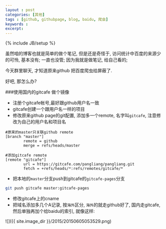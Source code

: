 ```yaml
---
layout : post
categories: [其他]
tags : [github, githubpage, blog, baidu, 爬虫]
keywords : 
excerpt: 
---
```

{% include JB/setup %}


虽然咱的博客也就是简单的做个笔记, 但是还是奇怪于, 访问统计中百度的来源少的可怜, 基本没有; 一直也没管; 因为我就是做笔记, 给自己看的;

今天群里聊天, 才知道原来github 把百度爬虫给屏蔽了.

好吧, 那怎么办?

###使用国内的gitcafe 做个镜像

- 注册个gitcafe帐号,最好跟github用户名一致
- gitcafe创建一个跟用户名一样的项目
- 修改原来github page的git配置, 添加多一个remote, 名字叫`gitcafe`, 注意修改为自己的用户名和项目名

```
#原来的master只关联github remote
[branch "master"]
        remote = github
        merge = refs/heads/master
        
#添加gitcafe remote
[remote "gitcafe"]
        url = https://gitcafe.com/pangliang/pangliang.git
        fetch = +refs/heads/*:refs/remotes/gitcafe/*
```

- 把本地的`master`分支push到gitcafe的`gitcafe-pages`分支

```bash
git push gitcafe master:gitcafe-pages
```

- 修改gitcafe上的cname
- 把域名添加多几个A记录, 按`海外`区分, `海外`的就走github好了, 国内走gitcafe, 然后单独再加个给baidu的索引, 就像这样:

![]({{ site.image_dir }}/2015/20150605053529.png)